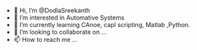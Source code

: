 - 👋 Hi, I’m @DodlaSreekanth
- 👀 I’m interested in Automative Systems
- 🌱 I’m currently learning CAnoe, capl scripting, Matlab ,Python.
- 💞️ I’m looking to collaborate on ...
- 📫 How to reach me ...

<!---
DodlaSreekanth/DodlaSreekanth is a ✨ special ✨ repository because its `README.md` (this file) appears on your GitHub profile.
You can click the Preview link to take a look at your changes.
--->
